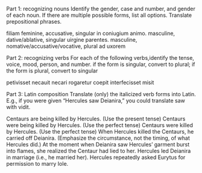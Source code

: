 Part 1: recognizing nouns
Identify the gender, case and number, and gender of each noun. If there are multiple possible forms, list all options. 
Translate prepositional phrases.

filiam     feminine, accusative, singular
in coniugium
animo.    masculine, dative/ablative, singular
uirgine
parentes.  masculine, nomative/accusative/vocative, plural
ad uxorem

Part 2: recognizing verbs
For each of the following verbs,identify the tense, voice, mood, person, and number.
if the form is singular, convert to plural; if the form is plural, convert to singular

petivisset
necauit
necari
rogaretur
coepit
interfecisset
misit

Part 3: Latin composition
Translate (only) the italicized verb forms into Latin. E.g., if you were given “Hercules saw Deianira,” you could translate saw with vidit.

Centaurs are being killed by Hercules. (Use the present tense)
Centaurs were being killed by Hercules. (Use the perfect tense)
Centaurs were killed by Hercules. (Use the perfect tense)
When Hercules killed the Centaurs, he carried off Deianira. (Emphasize the circumstance, not the timing, of what Hercules did.)
At the moment when Deianira saw Hercules’ garment burst into flames, she realized the Centaur had lied to her.
Hercules led Deianira in marriage (i.e., he married her).
Hercules repeatedly asked Eurytus for permission to marry Iole.

